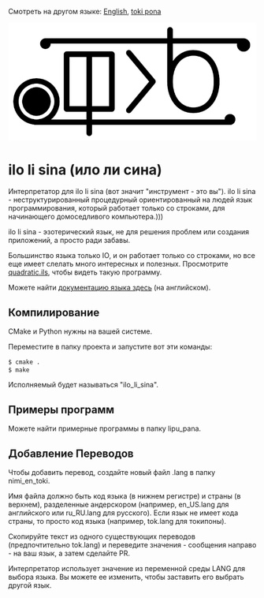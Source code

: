 Смотреть на другом языке: [English](README-en_US.md "View in English"), [toki pona](../README.md "lukin kepeken toki pona")
 
![значок ilo li sina](../sitelen-suli.png)

# **ilo li sina (ило ли сина)**

Интерпретатор для ilo li sina (вот значит "инструмент - это вы"). ilo li sina - неструктурированный процедурный ориентированный на людей язык программирования, который работает только со строками, для начинающего домоседливого компьютера.)))

ilo li sina - эзотерический язык, не для решения проблем или создания приложений, а просто ради забавы.

Большинство языка только IO, и он работает только со строками, но все еще имеет слелать много интересных и полезных. Просмотрите [quadratic.ils](../lipu_pana/quadratic.ils "Программа для решения квадратных управлений на ilo li sina"), чтобы видеть такую программу.

Можете найти [документацию языка здесь](nasin_kepeken-en_US.md "Документация ilo li sina") (на английском).

## **Компилирование**

CMake и Python нужны на вашей системе.

Переместите в папку проекта и запустите вот эти команды:

```console
$ cmake .
$ make
```

Исполняемый будет называться "ilo_li_sina".

## **Примеры программ**

Можете найти примерные программы в папку lipu_pana.

## **Добавление Переводов**

Чтобы добавить перевод, создайте новый файл .lang в папку nimi_en_toki.

Имя файла должно быть код языка (в нижнем регистре) и страны (в верхнем), разделенные андерскором (например, en_US.lang для английского или ru_RU.lang для русского). Если язык не имеет кода страны, то просто код языка (например, tok.lang для токипоны).

Скопируйте текст из одного существующих переводов (предпочтительно tok.lang) и переведите значения - сообщения направо - на ваш язык, а затем сделайте PR.

Интерпретатор использует значение из переменной среды LANG для выбора языка.  Вы можете ее изменить, чтобы заставить его выбрать другой язык.
